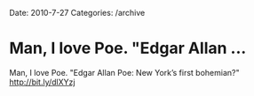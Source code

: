 Date: 2010-7-27
Categories: /archive

# Man, I love Poe. "Edgar Allan ...

Man, I love Poe. "Edgar Allan Poe: New York’s first bohemian?"  <a href="http://bit.ly/dlXYzj" rel="nofollow">http://bit.ly/dlXYzj</a>
